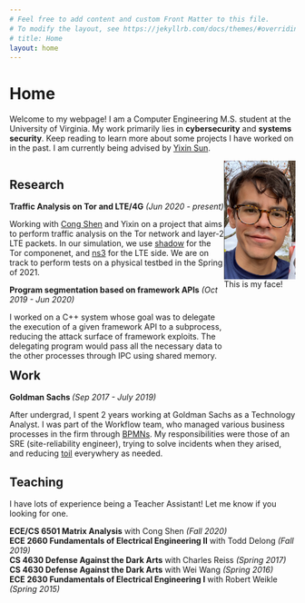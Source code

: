 ```yaml
---
# Feel free to add content and custom Front Matter to this file.
# To modify the layout, see https://jekyllrb.com/docs/themes/#overriding-theme-defaults
# title: Home
layout: home
---
```

<h1>Home</h1>
<div>
<p>Welcome to my webpage! I am a Computer Engineering M.S. student at the University of Virginia. My work primarily lies in <b>cybersecurity</b> and <b>systems security</b>. Keep reading to learn more about some projects I have worked on in the past. I am currently being advised by <a href="https://engineering.virginia.edu/faculty/yixin-sun">Yixin Sun</a>.</p>

<div style="width:75%; float:left">
<h2>Research</h2>
<b>Traffic Analysis on Tor and LTE/4G</b> 
<i>(Jun 2020 - present)</i>
<p>Working with <a href="http://www.people.virginia.edu/~cs7dt/home.html">Cong Shen</a> and Yixin on a project that aims to perform traffic analysis on the Tor network and layer-2 LTE packets. In our simulation, we use <a href="https://shadow.github.io/">shadow</a> for the Tor componenet, and <a href="https://www.nsnam.org/">ns3</a> for the LTE side. We are on track to perform tests on a physical testbed in the Spring of 2021. </p>
<b>Program segmentation based on framework APIs</b> <i>(Oct 2019 - Jun 2020)</i>
<p>I worked on a C++ system whose goal was to delegate the execution of a given framework API to a subprocess, reducing the attack surface of framework exploits. The delegating program would pass all the necessary data to the other processes through IPC using shared memory.</p>
</div>



<div>
<img style="width:25%; height:25%; float:right;" src="marco.png" /> <!--span style="position:absolute; right:1px; top:225px">A picture of yours truly.</span>-->
</div>
This is my face! 
<br/>

<h2 style="clear:left">Work</h2>
<div> <b>Goldman Sachs </b> <i>(Sep 2017 - July 2019)</i>
<p>After undergrad, I spent 2 years working at Goldman Sachs as a Technology Analyst. I was part of the Workflow team, who managed various business processes in the firm through <a href="https://en.wikipedia.org/wiki/Business_Process_Model_and_Notation">BPMNs</a>. My responsibilities were those of an SRE (site-reliability engineer), trying to solve incidents when they arised, and reducing <a href="https://landing.google.com/sre/sre-book/chapters/eliminating-toil/">toil</a> everywhery as needed. </p>
</div>

<div>
<h2>Teaching</h2>
<p>I have lots of experience being a Teacher Assistant! Let me know if you looking for one.</p>
<b>ECE/CS 6501 Matrix Analysis</b> with Cong Shen <i>(Fall 2020)</i> <br/>
<b>ECE 2660 Fundamentals of Electrical Engineering II</b> with Todd Delong <i>(Fall 2019)</i> <br/>
<b>CS 4630 Defense Against the Dark Arts</b> with Charles Reiss <i>(Spring 2017)</i> <br/>
<b>CS 4630 Defense Against the Dark Arts</b> with Wei Wang <i>(Spring 2016)</i> <br/>
<b>ECE 2630 Fundamentals of Electrical Engineering I</b> with Robert Weikle <i>(Spring 2015)</i> <br/>


</div>

</div>
